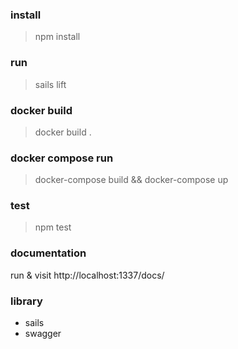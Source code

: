 
### install

> npm install

### run

> sails lift

### docker build
> docker build .

### docker compose run
> docker-compose build && docker-compose up
### test

> npm test

### documentation

run & visit http://localhost:1337/docs/

### library
- sails
- swagger
